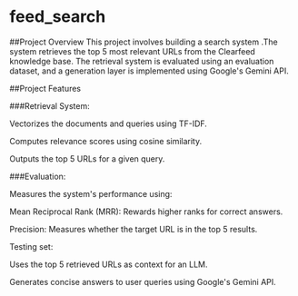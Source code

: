 # feed_search

##Project Overview
This project involves building a search system .The system retrieves the top 5 most relevant URLs from the Clearfeed knowledge base. The retrieval system is evaluated using an evaluation dataset, and a  generation layer is implemented using Google's Gemini API.

##Project Features

###Retrieval System:

Vectorizes the documents and queries using TF-IDF.  

Computes relevance scores using cosine similarity.  

Outputs the top 5 URLs for a given query.  

###Evaluation:

Measures the system's performance using:  

Mean Reciprocal Rank (MRR): Rewards higher ranks for correct answers.  

Precision: Measures whether the target URL is in the top 5 results.  

Testing set:

Uses the top 5 retrieved URLs as context for an LLM.  

Generates concise answers to user queries using Google's Gemini API.
